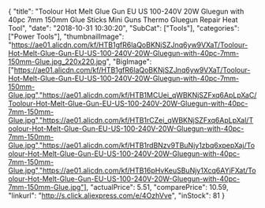 {
	"title": "Toolour Hot Melt Glue Gun EU US 100-240V 20W Gluegun with 40pc 7mm 150mm Glue Sticks Mini Guns Thermo Gluegun Repair Heat Tool",
	"date": "2018-10-31 10:30:20",
	"SubCat": ["Tools"],
	"categories": ["Power Tools"],
	"thumbnailImage": "https://ae01.alicdn.com/kf/HTB1gfR6laQoBKNjSZJnq6yw9VXaT/Toolour-Hot-Melt-Glue-Gun-EU-US-100-240V-20W-Gluegun-with-40pc-7mm-150mm-Glue.jpg_220x220.jpg",
	"BigImage": ["https://ae01.alicdn.com/kf/HTB1gfR6laQoBKNjSZJnq6yw9VXaT/Toolour-Hot-Melt-Glue-Gun-EU-US-100-240V-20W-Gluegun-with-40pc-7mm-150mm-Glue.jpg","https://ae01.alicdn.com/kf/HTB1MCUei_qWBKNjSZFxq6ApLpXaC/Toolour-Hot-Melt-Glue-Gun-EU-US-100-240V-20W-Gluegun-with-40pc-7mm-150mm-Glue.jpg","https://ae01.alicdn.com/kf/HTB1rCZei_qWBKNjSZFxq6ApLpXal/Toolour-Hot-Melt-Glue-Gun-EU-US-100-240V-20W-Gluegun-with-40pc-7mm-150mm-Glue.jpg","https://ae01.alicdn.com/kf/HTB1rdBNzv9TBuNjy1zbq6xpepXaj/Toolour-Hot-Melt-Glue-Gun-EU-US-100-240V-20W-Gluegun-with-40pc-7mm-150mm-Glue.jpg","https://ae01.alicdn.com/kf/HTB16pHvKeuSBuNjy1Xcq6AYjFXat/Toolour-Hot-Melt-Glue-Gun-EU-US-100-240V-20W-Gluegun-with-40pc-7mm-150mm-Glue.jpg"],
	"actualPrice": 5.51,
	"comparePrice": 10.59,
	"linkurl": "http://s.click.aliexpress.com/e/4OzhVve",
	"inStock": 81
}
